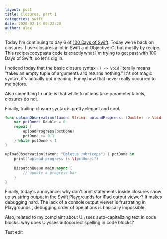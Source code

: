 ```yaml
---
layout: post
title: Closures, part 1
categories: swift
date: 2020-02-14 09:22:20
author: alex
---
```


Today I'm continuing to day 6 of [100 Days of Swift](https://www.hackingwithswift.com/100). Today we're back on closures. I use closures a lot in Swift and Objective-C, but mostly by recipe. This recipe/copypasta code is exactly what I'm trying to get past with 100 Days of Swift, so let's dig in.

I noticed today that the basic closure syntax `() -> Void` literally means "takes an empty tuple of arguments and returns nothing." It's not magic syntax, it's actually got meaning. Funny how that never really occurred to me before.

Also something to note is that while functions take parameter labels, closures do not. 

Finally, trailing closure syntax is pretty elegant and cool.

```swift
func uploadObservation(taxon: String, uploadProgress: (Double) -> Void) {
    var pctDone: Double = 0
    repeat {
        uploadProgress(pctDone)
        pctDone += 0.1
    } while pctDone < 1
}

uploadObservation(taxon: "Boletus rubriceps") { pctDone in
    print("upload progress is \(pctDone)")
    
    DispatchQueue.main.async {
        // update a progress bar
    }
}
```

Finally, today's annoyance: why don't print statements inside closures show up as string output in the Swift Playgrounds for iPad output viewer? It makes debugging hard. The lack of a console output viewer is frustrating in Playgrounds , debugging order of operations is basically impossible.

Also, related to my complaint about Ulysses auto-capitalizing text in code blocks: why does Ulysses autocorrect spelling in code blocks? 

Test edit
